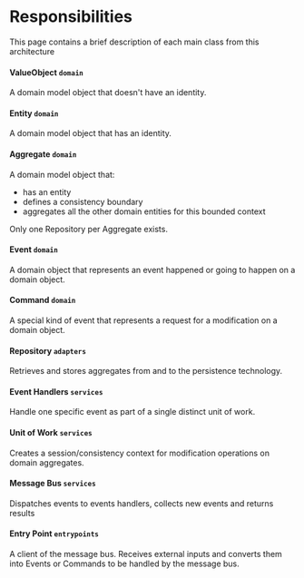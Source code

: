 # Responsibilities
This page contains a brief description of each main class from this architecture

#### ValueObject `domain`
A domain model object that doesn't have an identity.

#### Entity `domain`
A domain model object that has an identity.

#### Aggregate `domain`
A domain model object that:
* has an entity
* defines a consistency boundary
* aggregates all the other domain entities for this bounded context

Only one Repository per Aggregate exists.

#### Event `domain`
A domain object that represents an event happened or going to happen on a domain object.

#### Command `domain`
A special kind of event that represents a request for a modification on a domain object.

#### Repository `adapters`
Retrieves and stores aggregates from and to the persistence technology.

#### Event Handlers `services`
Handle one specific event as part of a single distinct unit of work.

#### Unit of Work `services`
Creates a session/consistency context for modification operations on domain aggregates.

#### Message Bus `services`
Dispatches events to events handlers, collects new events and returns results

#### Entry Point `entrypoints`
A client of the message bus. Receives external inputs and converts them into Events or 
Commands to be handled by the message bus.